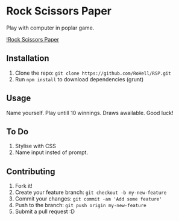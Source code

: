 # Rock Scissors Paper
Play with computer in poplar game.

[!Rock Scissors Paper](http://i.imgur.com/DjNBKrJ.png?1)

## Installation
1. Clone the repo: `git clone https://github.com/RoHell/RSP.git`
2. Run `npm install` to download dependencies (grunt)

## Usage
Name yourself. Play untill 10 winnings. Draws awailable. Good luck!

## To Do
1. Stylise with CSS
2. Name input insted of prompt.

## Contributing
1. Fork it!
2. Create your feature branch: `git checkout -b my-new-feature`
3. Commit your changes: `git commit -am 'Add some feature'`
4. Push to the branch: `git push origin my-new-feature`
5. Submit a pull request :D
